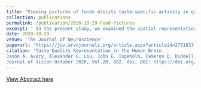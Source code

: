```yaml
---
title: "Viewing pictures of foods elicits taste-specific activity in gustatory insular cortex"
collection: publications
permalink: /publication/2020-10-29-Food-Pictures
excerpt: ' In the present study, we examined the spatial representation of taste within the human brain using ultra-high resolution functional magnetic resonance imaging (MRI) at high magnetic field strength (7-tesla) '
date: 2020-10-29
venue: 'The Journal of Neuroscience'
paperurl: 'https://jov.arvojournals.org/article.aspx?articleid=2771833'
citation: 'Taste Quality Representation in the Human Brain
Jason A. Avery, Alexander G. Liu, John E. Ingeholm, Cameron D. Riddell, Stephen J. Gotts and Alex Martin
Journal of Vision October 2020, Vol.20, 882. doi; DOI: https://doi.org/10.1167/jov.20.11.882'
---
```


[View Abstract here](https://jov.arvojournals.org/article.aspx?articleid=2771833)

